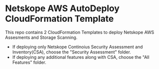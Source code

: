 # Netskope AWS AutoDeploy CloudFormation Template

This repo contains 2 CloudFormation Templates to deploy Netskope AWS Assesments and Storage Scanning.

* If deploying only Netskope Continoius Security Assessment and Inventory(CSA), choose the "Security Assessment" folder.
* If deploying any additional features along with CSA, choose the "All Features" folder.